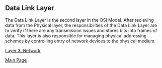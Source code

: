 ## Data Link Layer

The Data Link Layer is the second layer in the OSI Model. After recieving data from the Physical layer, the responsibilities of the Data Link Layer are to verify if there are any transmission issues and stores bits into frames of data. This layer is also responsible for managing physical addressing schemes by controlling entry of network devices to the physical medium. 


[Layer 3: Network](https://github.com/HaileyJessee/FinalProject-OSI/blob/main/NetworkLayer.md)

[Main Page](https://github.com/HaileyJessee/FinalProject-OSI)
